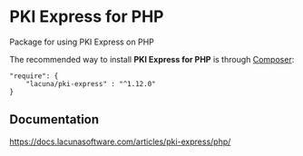 # PKI Express for PHP

Package for using PKI Express on PHP

The recommended way to install **PKI Express for PHP** is through [Composer](http://getcomposer.org):

    "require": {
        "lacuna/pki-express" : "^1.12.0"
    }

## Documentation

https://docs.lacunasoftware.com/articles/pki-express/php/
